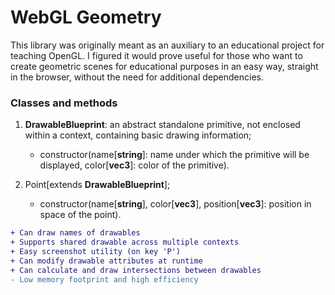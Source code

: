 # WebGL Geometry
This library was originally meant as an auxiliary to an educational project for teaching OpenGL. I figured it would prove useful for those who want to create geometric scenes for educational purposes in an easy way, straight in the browser, without the need for additional dependencies.

### Classes and methods
1. **DrawableBlueprint**: an abstract standalone primitive, not enclosed within a context, containing basic drawing information;
    - constructor(name[**string**]: name under which the primitive will be displayed, color[**vec3**]: color of the primitive).
  
2. Point[extends **DrawableBlueprint**];
    - constructor(name[**string**], color[**vec3**], position[**vec3**]: position in space of the point).
```diff
+ Can draw names of drawables
+ Supports shared drawable across multiple contexts
+ Easy screenshot utility (on key 'P')
+ Can modify drawable attributes at runtime
+ Can calculate and draw intersections between drawables
- Low memory footprint and high efficiency
```
